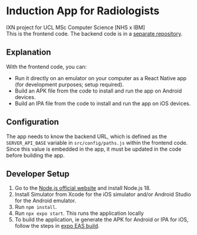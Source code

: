 # Induction App for Radiologists  
IXN project for UCL MSc Computer Science [NHS x IBM]  
This is the frontend code. The backend code is in a [separate repository](https://github.com/nghugo/ixn-backend).

## Explanation  
With the frontend code, you can:  
- Run it directly on an emulator on your computer as a React Native app (for development purposes; setup required).  
- Build an APK file from the code to install and run the app on Android devices.  
- Build an IPA file from the code to install and run the app on iOS devices.  

## Configuration  
The app needs to know the backend URL, which is defined as the `SERVER_API_BASE` variable in `src/config/paths.js` within the frontend code. Since this value is embedded in the app, it must be updated in the code before building the app.  

## Developer Setup
1. Go to the [Node.js official website](https://nodejs.org/) and install Node.js 18.  
2. Install Simulator from Xcode for the iOS simulator and/or Android Studio for the Android emulator.  
3. Run `npm install`.  
4. Run `npx expo start`. This runs the application locally
5. To build the application, ie generate the APK for Android or IPA for iOS, follow the steps in [expo EAS build](https://docs.expo.dev/build/setup/).
